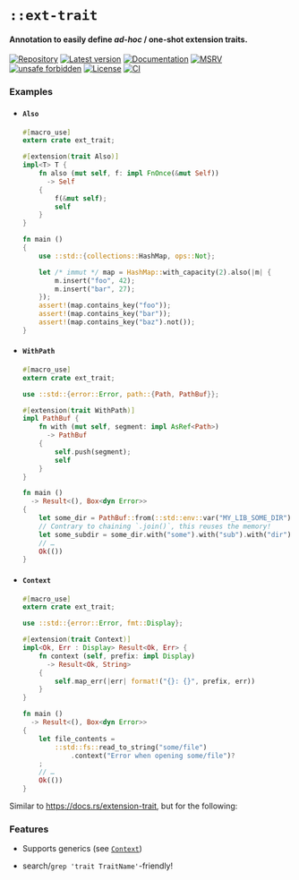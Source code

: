 # `::ext-trait`

#### Annotation to easily define _ad-hoc_ / one-shot extension traits.

[![Repository](https://img.shields.io/badge/repository-GitHub-brightgreen.svg)](
https://github.com/danielhenrymantilla/ext-trait.rs)
[![Latest version](https://img.shields.io/crates/v/ext-trait.svg)](
https://crates.io/crates/ext-trait)
[![Documentation](https://docs.rs/ext-trait/badge.svg)](
https://docs.rs/ext-trait)
[![MSRV](https://img.shields.io/badge/MSRV-1.79.0-white)](
https://gist.github.com/danielhenrymantilla/8e5b721b3929084562f8f65668920c33)
[![unsafe forbidden](https://img.shields.io/badge/unsafe-forbidden-success.svg)](
https://github.com/rust-secure-code/safety-dance/)
[![License](https://img.shields.io/crates/l/ext-trait.svg)](
https://github.com/danielhenrymantilla/ext-trait.rs/blob/master/LICENSE-ZLIB)
[![CI](https://github.com/danielhenrymantilla/ext-trait.rs/workflows/CI/badge.svg)](
https://github.com/danielhenrymantilla/ext-trait.rs/actions)

### Examples

  - #### `Also`

    ```rust ,no_run
    #[macro_use]
    extern crate ext_trait;

    #[extension(trait Also)]
    impl<T> T {
        fn also (mut self, f: impl FnOnce(&mut Self))
          -> Self
        {
            f(&mut self);
            self
        }
    }

    fn main ()
    {
        use ::std::{collections::HashMap, ops::Not};

        let /* immut */ map = HashMap::with_capacity(2).also(|m| {
            m.insert("foo", 42);
            m.insert("bar", 27);
        });
        assert!(map.contains_key("foo"));
        assert!(map.contains_key("bar"));
        assert!(map.contains_key("baz").not());
    }
    ```

  - #### `WithPath`

    ```rust ,no_run
    #[macro_use]
    extern crate ext_trait;

    use ::std::{error::Error, path::{Path, PathBuf}};

    #[extension(trait WithPath)]
    impl PathBuf {
        fn with (mut self, segment: impl AsRef<Path>)
          -> PathBuf
        {
            self.push(segment);
            self
        }
    }

    fn main ()
      -> Result<(), Box<dyn Error>>
    {
        let some_dir = PathBuf::from(::std::env::var("MY_LIB_SOME_DIR")?);
        // Contrary to chaining `.join()`, this reuses the memory!
        let some_subdir = some_dir.with("some").with("sub").with("dir");
        // …
        Ok(())
    }
    ```

  - #### `Context`

    ```rust ,no_run
    #[macro_use]
    extern crate ext_trait;

    use ::std::{error::Error, fmt::Display};

    #[extension(trait Context)]
    impl<Ok, Err : Display> Result<Ok, Err> {
        fn context (self, prefix: impl Display)
          -> Result<Ok, String>
        {
            self.map_err(|err| format!("{}: {}", prefix, err))
        }
    }

    fn main ()
      -> Result<(), Box<dyn Error>>
    {
        let file_contents =
            ::std::fs::read_to_string("some/file")
                .context("Error when opening some/file")?
        ;
        // …
        Ok(())
    }
    ```

Similar to <https://docs.rs/extension-trait>, but for the following:

### Features

  - Supports generics (see [`Context`](#context))

  - search/`grep 'trait TraitName'`-friendly!
